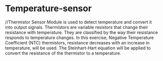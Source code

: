 # Temperature-sensor
//Thermistor Sensor Module is used to detect temperature and convert it into output signals. Thermistors are variable resistors that change their resistance with temperature. They are classified by the way their resistance responds to temperature changes. In this exercise, Negative Temperature Coefficient (NTC) thermistors, resistance decreases with an increase in temperature, will be used. The Steinhart-Hart equation will be applied to convert the resistance of the thermistor to a temperature.
